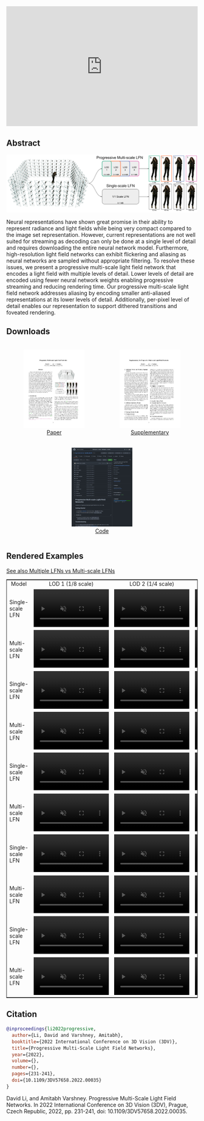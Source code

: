 <style>
@media screen and (min-width: 64em) {
.main-content {
    max-width: 70rem;
}
}
.page-header{
background-color: #086375;
background-image: linear-gradient(120deg, #156064, #086375);
}
.erp_image {
    width: 12.4rem;
    object-fit: fill;
}
.main-content table th, .main-content table td {
    padding: 0;
}
.table_header td {
  text-align: center;
}
.comparison_table {
  border: 1px solid;
}
</style>

<iframe width="560" height="315" src="https://www.youtube.com/embed/TAK7KavGivo" frameborder="0" allow="accelerometer; autoplay; clipboard-write; encrypted-media; gyroscope; picture-in-picture" allowfullscreen style="max-width: 100%; position: relative; left: 50%; transform: translateX(-50%);"></iframe>

## Abstract

[![Teaser image of Progressive Multi-Scale Light Field Networks](resources/teaser.png)](#)

Neural representations have shown great promise in their ability to represent radiance and light fields while being very compact compared to the image set representation. However, current representations are not well suited for streaming as decoding can only be done at a single level of detail and requires downloading the entire neural network model. Furthermore, high-resolution light field networks can exhibit flickering and aliasing as neural networks are sampled without appropriate filtering. To resolve these issues, we present a progressive multi-scale light field network that encodes a light field with multiple levels of detail. Lower levels of detail are encoded using fewer neural network weights enabling progressive streaming and reducing rendering time. Our progressive multi-scale light field network addresses aliasing by encoding smaller anti-aliased representations at its lower levels of detail. Additionally, per-pixel level of detail enables our representation to support dithered transitions and foveated rendering.

## Downloads

<div style="display: flex; text-align:center; flex-direction: row; flex-wrap: wrap;">
<div style="margin:1rem; flex-grow: 1;"><a href="https://arxiv.org/abs/2208.06710"><img style="max-width:10rem;" src="resources/paper.jpg"><br>Paper</a><br></div>
<div style="margin:1rem; flex-grow: 1;"><a href="resources/supplementary.pdf"><img style="max-width:10rem;" src="resources/supplementary.jpg"><br>Supplementary</a></div>
<div style="margin:1rem; flex-grow: 1;"><a href="https://github.com/AugmentariumLab/multiscale-lfn"><img style="max-width:10rem;" src="resources/github.jpg"><br>Code</a></div>
</div>

## Rendered Examples

<div class='container'>
  <a href="multiple_lfn_comparison.html" rel="noopener noreferrer">See also Multiple LFNs vs Multi-scale LFNs</a>
  <br>
  <table class="comparison_table" cellspacing="3">
    <tr class="table_header">
      <td>
        Model
      </td>
      <td>
        LOD 1 (1/8 scale)
      </td>
      <td>
        LOD 2 (1/4 scale)
      </td>
      <td>
        LOD 3 (1/2 scale)
      </td>
      <td>
        LOD 4 (1/1 scale)
      </td>
    </tr>
    <tr>
      <td>Single-scale LFN</td>
      <td><video muted autoplay loop class="erp_image">
        <source src="resources/videos/dataset1/fullscale_r8.mp4" type="video/mp4">
      </video></td>
      <td><video muted autoplay loop class="erp_image">
        <source src="resources/videos/dataset1/fullscale_r4.mp4" type="video/mp4">
      </video></td>
      <td><video muted autoplay loop class="erp_image">
        <source src="resources/videos/dataset1/fullscale_r2.mp4" type="video/mp4">
      </video></td>
      <td><video muted autoplay loop class="erp_image">
        <source src="resources/videos/dataset1/fullscale_r1.mp4" type="video/mp4">
      </video></td>
    </tr>
    <tr>
      <td>Multi-scale LFN</td>
      <td><video muted autoplay loop class="erp_image">
        <source src="resources/videos/dataset1/multiscale_r8.mp4" type="video/mp4">
      </video></td>
      <td><video muted autoplay loop class="erp_image">
        <source src="resources/videos/dataset1/multiscale_r4.mp4" type="video/mp4">
      </video></td>
      <td><video muted autoplay loop class="erp_image">
        <source src="resources/videos/dataset1/multiscale_r2.mp4" type="video/mp4">
      </video></td>
      <td><video muted autoplay loop class="erp_image">
        <source src="resources/videos/dataset1/multiscale_r1.mp4" type="video/mp4">
      </video></td>
    </tr>
    <tr>
      <td>Single-scale LFN</td>
      <td><video muted autoplay loop class="erp_image">
        <source src="resources/videos/dataset2/fullscale_r8.mp4" type="video/mp4">
      </video></td>
      <td><video muted autoplay loop class="erp_image">
        <source src="resources/videos/dataset2/fullscale_r4.mp4" type="video/mp4">
      </video></td>
      <td><video muted autoplay loop class="erp_image">
        <source src="resources/videos/dataset2/fullscale_r2.mp4" type="video/mp4">
      </video></td>
      <td><video muted autoplay loop class="erp_image">
        <source src="resources/videos/dataset2/fullscale_r1.mp4" type="video/mp4">
      </video></td>
    </tr>
    <tr>
      <td>Multi-scale LFN</td>
      <td><video muted autoplay loop class="erp_image">
        <source src="resources/videos/dataset2/multiscale_r8.mp4" type="video/mp4">
      </video></td>
      <td><video muted autoplay loop class="erp_image">
        <source src="resources/videos/dataset2/multiscale_r4.mp4" type="video/mp4">
      </video></td>
      <td><video muted autoplay loop class="erp_image">
        <source src="resources/videos/dataset2/multiscale_r2.mp4" type="video/mp4">
      </video></td>
      <td><video muted autoplay loop class="erp_image">
        <source src="resources/videos/dataset2/multiscale_r1.mp4" type="video/mp4">
      </video></td>
    </tr>
    <tr>
      <td>Single-scale LFN</td>
      <td><video muted autoplay loop class="erp_image">
        <source src="resources/videos/dataset3/fullscale_r8.mp4" type="video/mp4">
      </video></td>
      <td><video muted autoplay loop class="erp_image">
        <source src="resources/videos/dataset3/fullscale_r4.mp4" type="video/mp4">
      </video></td>
      <td><video muted autoplay loop class="erp_image">
        <source src="resources/videos/dataset3/fullscale_r2.mp4" type="video/mp4">
      </video></td>
      <td><video muted autoplay loop class="erp_image">
        <source src="resources/videos/dataset3/fullscale_r1.mp4" type="video/mp4">
      </video></td>
    </tr>
    <tr>
      <td>Multi-scale LFN</td>
      <td><video muted autoplay loop class="erp_image">
        <source src="resources/videos/dataset3/multiscale_r8.mp4" type="video/mp4">
      </video></td>
      <td><video muted autoplay loop class="erp_image">
        <source src="resources/videos/dataset3/multiscale_r4.mp4" type="video/mp4">
      </video></td>
      <td><video muted autoplay loop class="erp_image">
        <source src="resources/videos/dataset3/multiscale_r2.mp4" type="video/mp4">
      </video></td>
      <td><video muted autoplay loop class="erp_image">
        <source src="resources/videos/dataset3/multiscale_r1.mp4" type="video/mp4">
      </video></td>
    </tr>
    <tr>
      <td>Single-scale LFN</td>
      <td><video muted autoplay loop class="erp_image">
        <source src="resources/videos/dataset4/fullscale_r8.mp4" type="video/mp4">
      </video></td>
      <td><video muted autoplay loop class="erp_image">
        <source src="resources/videos/dataset4/fullscale_r4.mp4" type="video/mp4">
      </video></td>
      <td><video muted autoplay loop class="erp_image">
        <source src="resources/videos/dataset4/fullscale_r2.mp4" type="video/mp4">
      </video></td>
      <td><video muted autoplay loop class="erp_image">
        <source src="resources/videos/dataset4/fullscale_r1.mp4" type="video/mp4">
      </video></td>
    </tr>
    <tr>
      <td>Multi-scale LFN</td>
      <td><video muted autoplay loop class="erp_image">
        <source src="resources/videos/dataset4/multiscale_r8.mp4" type="video/mp4">
      </video></td>
      <td><video muted autoplay loop class="erp_image">
        <source src="resources/videos/dataset4/multiscale_r4.mp4" type="video/mp4">
      </video></td>
      <td><video muted autoplay loop class="erp_image">
        <source src="resources/videos/dataset4/multiscale_r2.mp4" type="video/mp4">
      </video></td>
      <td><video muted autoplay loop class="erp_image">
        <source src="resources/videos/dataset4/multiscale_r1.mp4" type="video/mp4">
      </video></td>
    </tr>
    <tr>
      <td>Single-scale LFN</td>
      <td><video muted autoplay loop class="erp_image">
        <source src="resources/videos/dataset5/fullscale_r8.mp4" type="video/mp4">
      </video></td>
      <td><video muted autoplay loop class="erp_image">
        <source src="resources/videos/dataset5/fullscale_r4.mp4" type="video/mp4">
      </video></td>
      <td><video muted autoplay loop class="erp_image">
        <source src="resources/videos/dataset5/fullscale_r2.mp4" type="video/mp4">
      </video></td>
      <td><video muted autoplay loop class="erp_image">
        <source src="resources/videos/dataset5/fullscale_r1.mp4" type="video/mp4">
      </video></td>
    </tr>
    <tr>
      <td>Multi-scale LFN</td>
      <td><video muted autoplay loop class="erp_image">
        <source src="resources/videos/dataset5/multiscale_r8.mp4" type="video/mp4">
      </video></td>
      <td><video muted autoplay loop class="erp_image">
        <source src="resources/videos/dataset5/multiscale_r4.mp4" type="video/mp4">
      </video></td>
      <td><video muted autoplay loop class="erp_image">
        <source src="resources/videos/dataset5/multiscale_r2.mp4" type="video/mp4">
      </video></td>
      <td><video muted autoplay loop class="erp_image">
        <source src="resources/videos/dataset5/multiscale_r1.mp4" type="video/mp4">
      </video></td>
    </tr>
  </table>
</div>

## Citation

```bibtex
@inproceedings{li2022progressive,
  author={Li, David and Varshney, Amitabh},
  booktitle={2022 International Conference on 3D Vision (3DV)}, 
  title={Progressive Multi-Scale Light Field Networks}, 
  year={2022},
  volume={},
  number={},
  pages={231-241},
  doi={10.1109/3DV57658.2022.00035}
}
```

David Li, and Amitabh Varshney. Progressive Multi-Scale Light Field Networks. In 2022 International Conference on 3D Vision (3DV), Prague, Czech Republic, 2022, pp. 231-241, doi: 10.1109/3DV57658.2022.00035.
